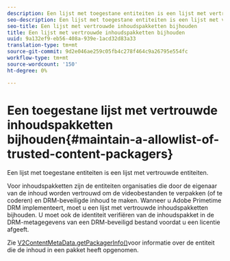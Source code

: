 ```yaml
---
description: Een lijst met toegestane entiteiten is een lijst met vertrouwde entiteiten.
seo-description: Een lijst met toegestane entiteiten is een lijst met vertrouwde entiteiten.
seo-title: Een lijst met vertrouwde inhoudspakketten bijhouden
title: Een lijst met vertrouwde inhoudspakketten bijhouden
uuid: 9a132ef9-eb56-408a-939e-1acd32d83a33
translation-type: tm+mt
source-git-commit: 9d2e046ae259c05fb4c278f464c9a26795e554fc
workflow-type: tm+mt
source-wordcount: '150'
ht-degree: 0%

---
```



# Een toegestane lijst met vertrouwde inhoudspakketten bijhouden{#maintain-a-allowlist-of-trusted-content-packagers}

Een lijst met toegestane entiteiten is een lijst met vertrouwde entiteiten.

Voor inhoudspakketten zijn de entiteiten organisaties die door de eigenaar van de inhoud worden vertrouwd om de videobestanden te verpakken (of te coderen) en DRM-beveiligde inhoud te maken. Wanneer u Adobe Primetime DRM implementeert, moet u een lijst met vertrouwde inhoudspakketten bijhouden. U moet ook de identiteit verifiëren van de inhoudspakket in de DRM-metagegevens van een DRM-beveiligd bestand voordat u een licentie afgeeft.

Zie [V2ContentMetaData.getPackagerInfo()](https://help.adobe.com/en_US/primetime/api/drm-apis/server/javadocs-flashaccess-pro/com/adobe/flashaccess/sdk/media/drm/keys/v2/V2ContentMetaData.html#getPackagerInfo())voor informatie over de entiteit die de inhoud in een pakket heeft opgenomen.
